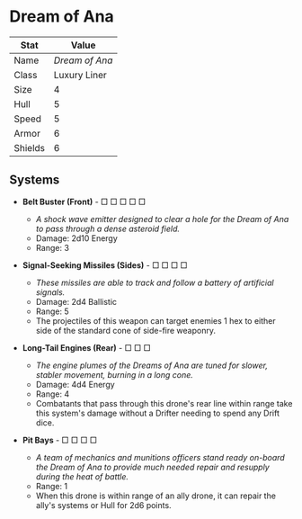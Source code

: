 # Dream of Ana

| Stat    | Value          |
| ------- | -------------- |
| Name    | *Dream of Ana* |
| Class   | Luxury Liner   |
| Size    | 4              |
| Hull    | 5              |
| Speed   | 5              |
| Armor   | 6              |
| Shields | 6              |

## Systems

- **Belt Buster (Front)** - □ □ □ □ □
	- *A shock wave emitter designed to clear a hole for the Dream of Ana to pass through a dense asteroid field.*
	- Damage: 2d10 Energy
	- Range: 3

- **Signal-Seeking Missiles (Sides)** - □ □ □ □
	- *These missiles are able to track and follow a battery of artificial signals.*
	- Damage: 2d4 Ballistic
	- Range: 5
	- The projectiles of this weapon can target enemies 1 hex to either side of the standard cone of side-fire weaponry.

- **Long-Tail Engines (Rear)** - □ □ □
	- *The engine plumes of the Dreams of Ana are tuned for slower, stabler movement, burning in a long cone.*
	- Damage: 4d4 Energy
	- Range: 4
	- Combatants that pass through this drone's rear line within range take this system's damage without a Drifter needing to spend any Drift dice.

- **Pit Bays** - □ □ □ □
	- *A team of mechanics and munitions officers stand ready on-board the Dream of Ana to provide much needed repair and resupply during the heat of battle.*
	- Range: 1
	- When this drone is within range of an ally drone, it can repair the ally's systems or Hull for 2d6 points.
